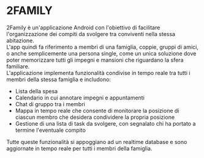 # 2FAMILY

2Family è un'applicazione Android con l'obiettivo di facilitare l'organizzazione dei compiti da svolgere tra conviventi nella stessa abitazione.  
L'app quindi fa riferimento a membri di una famiglia, coppie, gruppi di amici, o anche semplicemente una persona single, come un unica soluzione dove poter
memorizzare tutti gli impegni e mansioni che riguardano la sfera familiare.  
L'applicazione implementa funzionalità condivise in tempo reale tra tutti i membri della stessa famiglia e includono:
- Lista della spesa
- Calendario in cui annotare impegni e appuntamenti
- Chat di gruppo tra i membri
- Mappa in tempo reale che consente di monitorare la posizione di ciascun membro che desidera condividere la propria posizione
- Gestione di una lista di task da svolgere, con segnalato chi ha portato a termine l'eventuale compito 

Tutte queste funzionalità si appoggiano ad un realtime database e sono aggiornate in tempo reale per tutti i membri della famiglia.
